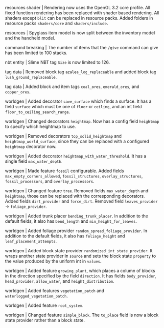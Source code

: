 resources shader | Rendering now uses the OpenGL 3.2 core profile. All fixed function rendering has been replaced with shader based rendering. All shaders except `blit` can be replaced in resource packs. Added folders in resource packs `shaders/core` and `shaders/include`.

resources | Spyglass item model is now split between the inventory model and the handheld model.

command breaking | The number of items that the `/give` command can give has been limited to 100 stacks.

nbt entity | Slime NBT tag `Size` is now limited to 126.

tag data | Removed block tag `azalea_log_replaceable` and added block tag `lush_ground_replaceable`.

tag data | Added block and item tags `coal_ores`, `emerald_ores`, and `copper_ores`.

worldgen | Added decorator `cave_surface` which finds a surface. It has a field `surface` which must be one of `floor` or `ceiling`, and an int field `floor_to_ceiling_search_range`.

worldgen | Changed decorators `heightmap`. Now has a config field `heightmap` to specify which heightmap to use.

worldgen | Removed decorators `top_solid_heightmap` and `heightmap_world_surface`, since they can be replaced with a configured `heightmap` decorator now.

worldgen | Added decorator `heightmap_with_water_threshold`. It has a single field `max_water_depth`.

worldgen | Made feature `fossil` configurable. Added fields `max_empty_corners_allowed`, `fossil_structures`, `overlay_structures`, `fossil_processors`, and `overlay_processors`.

worldgen | Changed feature `tree`. Removed fields `max_water_depth` and `heightmap`, those can be replaced with the corresponding decorators. Added fields `dirt_provider` and `force_dirt`. Removed field `leaves_provider` -> `foliage_provider`.

worldgen | Added trunk placer `bending_trunk_placer`. In addition to the default fields, it also has `bend_length` and `min_height_for_leaves`.

worldgen | Added foliage provider `random_spread_foliage_provider`. In addition to the default fields, it also has `foliage_height` and `leaf_placement_attempts`.

worldgen | Added block state provider `randomized_int_state_provider`. It wraps another state provider in `source` and sets the block state `property` to the value produced by the uniform int in `values`.

worldgen | Added feature `growing_plant`, which places a column of blocks in the direction specified by the field `direction`. It has fields `body_provider`, `head_provider`, `allow_water`, and `height_distribution`.

worldgen | Added features `vegetation_patch` and `waterlogged_vegetation_patch`.

worldgen | Added feature `root_system`.

worldgen | Changed feature `simple_block`. The `to_place` field is now a block state provider rather than a block state.
